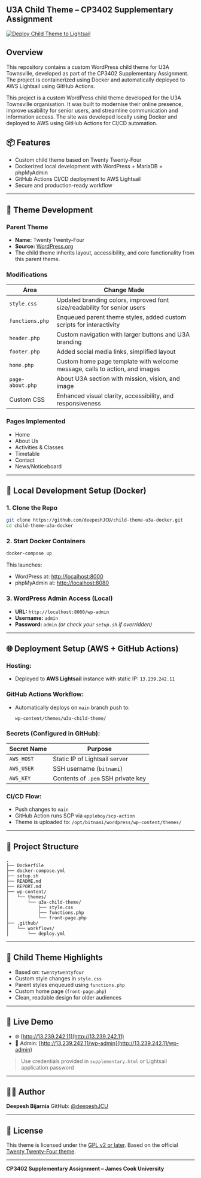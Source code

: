 ## U3A Child Theme – CP3402 Supplementary Assignment

[![Deploy Child Theme to Lightsail](https://github.com/deepeshJCU/child-theme-u3a-docker/actions/workflows/deploy.yml/badge.svg)](https://github.com/deepeshJCU/child-theme-u3a-docker/actions/workflows/deploy.yml)

## Overview
This repository contains a custom WordPress child theme for U3A Townsville, developed as part of the CP3402 Supplementary Assignment. The project is containerized using Docker and automatically deployed to AWS Lightsail using GitHub Actions.

This project is a custom WordPress child theme developed for the U3A Townsville organisation. It was built to modernise their online presence, improve usability for senior users, and streamline communication and information access. The site was developed locally using Docker and deployed to AWS using GitHub Actions for CI/CD automation.

## 📦 Features

- Custom child theme based on Twenty Twenty-Four
- Dockerized local development with WordPress + MariaDB + phpMyAdmin
- GitHub Actions CI/CD deployment to AWS Lightsail
- Secure and production-ready workflow

---


## 🌱 Theme Development

### Parent Theme
- **Name:** Twenty Twenty-Four
- **Source:** [WordPress.org](https://wordpress.org/themes/twentytwentyfour/)
- The child theme inherits layout, accessibility, and core functionality from this parent theme.

### Modifications
| Area                | Change Made |
|---------------------|-------------|
| `style.css`         | Updated branding colors, improved font size/readability for senior users |
| `functions.php`     | Enqueued parent theme styles, added custom scripts for interactivity |
| `header.php`        | Custom navigation with larger buttons and U3A branding |
| `footer.php`        | Added social media links, simplified layout |
| `home.php`          | Custom home page template with welcome message, calls to action, and images |
| `page-about.php`    | About U3A section with mission, vision, and image |
| Custom CSS          | Enhanced visual clarity, accessibility, and responsiveness |

### Pages Implemented
- Home
- About Us
- Activities & Classes
- Timetable
- Contact
- News/Noticeboard

---

## 🐳 Local Development Setup (Docker)

### 1. Clone the Repo

```bash
git clone https://github.com/deepeshJCU/child-theme-u3a-docker.git
cd child-theme-u3a-docker
````

### 2. Start Docker Containers

```bash
docker-compose up
```

This launches:

* WordPress at: [http://localhost:8000](http://localhost:8000)
* phpMyAdmin at: [http://localhost:8080](http://localhost:8080)

### 3. WordPress Admin Access (Local)

* **URL:** `http://localhost:8000/wp-admin`
* **Username:** `admin`
* **Password:** `admin` *(or check your `setup.sh` if overridden)*

---

## 🌐 Deployment Setup (AWS + GitHub Actions)

### Hosting:

* Deployed to **AWS Lightsail** instance with static IP: `13.239.242.11`

### GitHub Actions Workflow:

* Automatically deploys on `main` branch push to:

  ```
  wp-content/themes/u3a-child-theme/
  ```

### Secrets (Configured in GitHub):

| Secret Name | Purpose                            |
| ----------- | ---------------------------------- |
| `AWS_HOST`  | Static IP of Lightsail server      |
| `AWS_USER`  | SSH username (`bitnami`)           |
| `AWS_KEY`   | Contents of `.pem` SSH private key |

### CI/CD Flow:

* Push changes to `main`
* GitHub Action runs SCP via `appleboy/scp-action`
* Theme is uploaded to:
  `/opt/bitnami/wordpress/wp-content/themes/`

---

## 📁 Project Structure

```
.
├── Dockerfile
├── docker-compose.yml
├── setup.sh
├── README.md
├── REPORT.md
├── wp-content/
│   └── themes/
│       └── u3a-child-theme/
│           ├── style.css
│           ├── functions.php
│           └── front-page.php
├── .github/
│   └── workflows/
│       └── deploy.yml
```

---

## 🧩 Child Theme Highlights

* Based on: `twentytwentyfour`
* Custom style changes in `style.css`
* Parent styles enqueued using `functions.php`
* Custom home page (`front-page.php`)
* Clean, readable design for older audiences

---

## 🚀 Live Demo

* 🌐 [http://13.239.242.11](http://13.239.242.11)
* 🔐 Admin: [http://13.239.242.11/wp-admin](http://13.239.242.11/wp-admin)

> Use credentials provided in `supplementary.html` or Lightsail application password

---

## 👨‍💻 Author

**Deepesh Bijarnia**
GitHub: [@deepeshJCU](https://github.com/deepeshJCU)

---

## 📄 License

This theme is licensed under the [GPL v2 or later](http://www.gnu.org/licenses/gpl-2.0.html).
Based on the official [Twenty Twenty-Four theme](https://wordpress.org/themes/twentytwentyfour/).

---

**CP3402 Supplementary Assignment – James Cook University**

```

